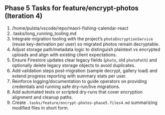 ## Phase 5 Tasks for feature/encrypt-photos (Iteration 4)

1. /home/pulsta/vscode/repo/maori-fishing-calendar-react
2. .tasks/long_running_tooling.md
3. Integrate migration tooling with the project’s `photoEncryptionService` (reuse key-derivation per user) so migrated photos remain decryptable.
4. Adjust storage path/metadata logic to distinguish plaintext vs encrypted uploads and align with existing client expectations.
5. Ensure Firestore updates clear legacy fields (`photo`, old `photoPath`) and optionally delete legacy storage objects to avoid duplicates.
6. Add validation steps post-migration (sample decrypt, gallery load) and extend progress reporting with summary stats per user.
7. Reinforce logging/documentation to guide operators on providing credentials and running safe dry-run/live migrations.
8. Add automated tests or scripted dry-runs that cover encryption alignment and cleanup paths.
9. Create `.tasks/feature/encrypt-photos-phase5.files4.md` summarizing modified files in short form.
